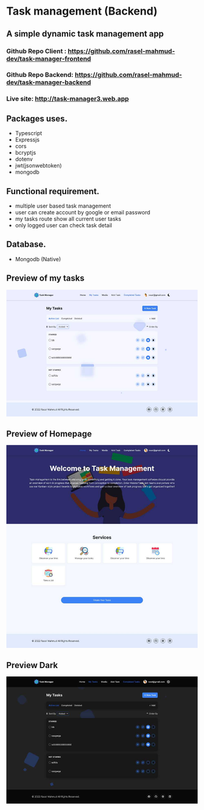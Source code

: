 # Task management (Backend)

## A simple dynamic task management app

### Github Repo Client : https://github.com/rasel-mahmud-dev/task-manager-frontend
### Github Repo Backend: https://github.com/rasel-mahmud-dev/task-manager-backend

### Live site: http://task-manager3.web.app



## Packages uses.
- Typescript
- Expressjs
- cors
- bcryptjs
- dotenv
- jwt(jsonwebtoken)
- mongodb


## Functional requirement.
- multiple user based task management
- user can create account by google or email password
- my tasks route show all current user tasks
- only logged user can check task detail


## Database.
- Mongodb (Native)



## Preview of my tasks
![](public/images/sdfsdfsd.jpg)

## Preview of Homepage
![](public/images/sdfsf.jpg)

## Preview Dark
![](public/images/sdasd.jpg)
